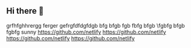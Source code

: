 ## Hi there 👋

grfhfghhrergg
ferger
gefrgfdfdgfdgb
bfg
bfgb
fgb
fbfg
bfgb
\fgbfg
bfgb
fgbfg
sunny
https://github.com/netlify
https://github.com/netlify
https://github.com/netlify
https://github.com/netlify
